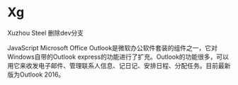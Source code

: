 # Xg
Xuzhou Steel
删除dev分支


JavaScript
Microsoft Office Outlook是微软办公软件套装的组件之一，它对Windows自带的Outlook express的功能进行了扩充。Outlook的功能很多，可以用它来收发电子邮件、管理联系人信息、记日记、安排日程、分配任务。目前最新版为Outlook 2016。
